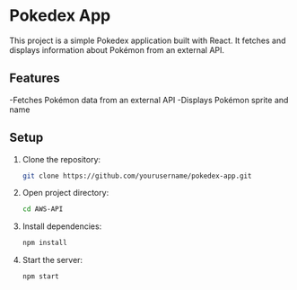 # Pokedex App

This project is a simple Pokedex application built with React. It fetches and displays information about Pokémon from an external API.

## Features

-Fetches Pokémon data from an external API
-Displays Pokémon sprite and name

## Setup

1. Clone the repository:
    ```sh
    git clone https://github.com/yourusername/pokedex-app.git
    ```

2. Open project directory:
    ```sh
    cd AWS-API
    ```

3. Install dependencies:
    ```sh
    npm install
    ```
    
4. Start the server:
    ```sh
    npm start
    ```
